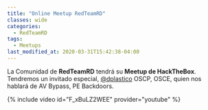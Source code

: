 ```yaml
---
title: "Online Meetup RedTeamRD"
classes: wide
categories:
  - RedTeamRD
tags:
  - Meetups
last_modified_at: 2020-03-31T15:42:38-04:00
---
```


La Comunidad de **RedTeamRD** tendrá su **Meetup de HackTheBox**. Tendremos un invitado especial, [@dplastico](https://twitter.com/dplastico) OSCP, OSCE, quien nos hablará de AV Bypass, PE Backdoors.

{% include video id="F_xBuLZ2WEE" provider="youtube" %}